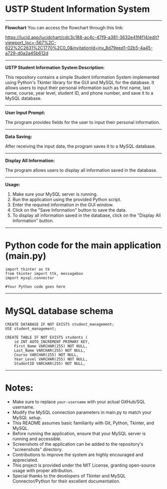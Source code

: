 # USTP Student Information System

---------------------------------------------------
**Flowchart**
You can access the flowchart through this link:

https://lucid.app/lucidchart/cdc3c188-ac4c-47f9-a381-3632e41f4f14/edit?viewport_loc=-567%2C-622%2C2631%2C1770%2C0_0&invitationId=inv_8d79eed1-02b5-4a45-a729-d0a2a45b612d

---------------------------------------------------
**USTP Student Information System Description:**

This repository contains a simple Student Information System implemented using Python's Tkinter library for the GUI and MySQL for the database. It allows users to input their personal information such as first name, last name, course, year level, student ID, and phone number, and save it to a MySQL database.

---------------------------------------------------
**User Input Prompt:**

The program provides fields for the user to input their personal information.

---------------------------------------------------
**Data Saving:**

After receiving the input data, the program saves it to a MySQL database.

---------------------------------------------------
**Display All Information:**

The program allows users to display all information saved in the database.

---------------------------------------------------
**Usage:**

1. Make sure your MySQL server is running.
2. Run the application using the provided Python script.
3. Enter the required information in the GUI window.
4. Click on the "Save Information" button to save the data.
5. To display all information saved in the database, click on the "Display All Information" button.

---------------------------------------------------
# Python code for the main application (main.py)
```
import tkinter as tk
from tkinter import ttk, messagebox
import mysql.connector

#Your Python code goes here
```
---------------------------------------------------
# MySQL database schema
```
CREATE DATABASE IF NOT EXISTS student_management;
USE student_management;

CREATE TABLE IF NOT EXISTS students (
    id INT AUTO_INCREMENT PRIMARY KEY,
    First_Name VARCHAR(255) NOT NULL,
    Last_Name VARCHAR(255) NOT NULL,
    Course VARCHAR(255) NOT NULL,
    Year_Level VARCHAR(255) NOT NULL,
    StudentID VARCHAR(255) NOT NULL,
```
---------------------------------------------------
# Notes:

- Make sure to replace ```your-username``` with your actual GitHub/SQL username.
- Modify the MySQL connection parameters in main.py to match your MySQL setup.
- This README assumes basic familiarity with Git, Python, Tkinter, and MySQL.
- Before running the application, ensure that your MySQL server is running and accessible.
- Screenshots of the application can be added to the repository's "screenshots" directory.
- Contributions to improve the system are highly encouraged and appreciated.
- This project is provided under the MIT License, granting open-source usage with proper attribution.
- Special thanks to the developers of Tkinter and MySQL Connector/Python for their excellent documentation.
